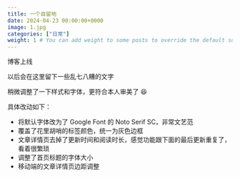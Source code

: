 ```yaml
---
title: 一个自留地
date: 2024-04-23 00:00:00+0000
image: 1.jpg
categories: ["日常"]
weight: 1 # You can add weight to some posts to override the default sorting (date descending)
---
```


博客上线

以后会在这里留下一些乱七八糟的文字

稍微调整了一下样式和字体，更符合本人审美了 😆

具体改动如下：

- 将默认字体改为了 Google Font 的 Noto Serif SC，非常文艺范
- 覆盖了花里胡哨的标签颜色，统一为灰色边框
- 文章详情页去掉了更新时间和阅读时长，感觉功能跟下面的最后更新重复了，看着很繁琐
- 调整了首页标题的字体大小
- 移动端的文章详情页边距调整